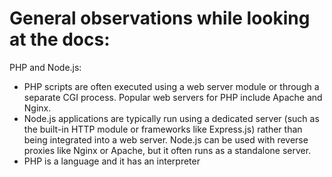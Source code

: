 # General observations while looking at the docs:

PHP and Node.js:
- PHP scripts are often executed using a web server module or through a separate CGI process. Popular web servers for PHP include Apache and Nginx.
- Node.js applications are typically run using a dedicated server (such as the built-in HTTP module or frameworks like Express.js) rather than being integrated into a web server. Node.js can be used with reverse proxies like Nginx or Apache, but it often runs as a standalone server.
- PHP is a language and it has an interpreter